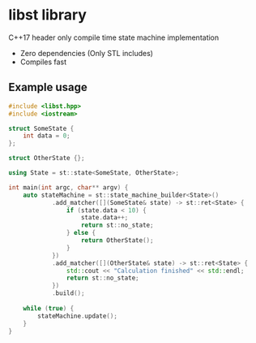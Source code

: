 # libst library
C++17 header only compile time state machine implementation

* Zero dependencies (Only STL includes)
* Compiles fast

## Example usage
```cpp
#include <libst.hpp>
#include <iostream>

struct SomeState {
    int data = 0;
};

struct OtherState {};

using State = st::state<SomeState, OtherState>;

int main(int argc, char** argv) {
    auto stateMachine = st::state_machine_builder<State>()
            .add_matcher([](SomeState& state) -> st::ret<State> {
                if (state.data < 10) {
                    state.data++;
                    return st::no_state;
                } else {
                    return OtherState();
                }
            })
            .add_matcher([](OtherState& state) -> st::ret<State> {
                std::cout << "Calculation finished" << std::endl;
                return st::no_state;
            })
            .build();
    
    while (true) {
        stateMachine.update();
    }
}
```